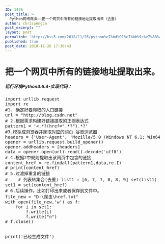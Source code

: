 ```yaml
---
ID: 1476
post_title: >
  Python网络爬虫——把一个网页中所有的链接地址提取出来（去重）
author: chrispengcn
post_excerpt: ""
layout: post
permalink: 'http://hss5.com/2018/11/26/python%e7%bd%91%e7%bb%9c%e7%88%ac%e8%99%ab-%e6%8a%8a%e4%b8%80%e4%b8%aa%e7%bd%91%e9%a1%b5%e4%b8%ad%e6%89%80%e6%9c%89%e7%9a%84%e9%93%be%e6%8e%a5%e5%9c%b0%e5%9d%80%e6%8f%90%e5%8f%96/'
published: true
post_date: 2018-11-26 17:30:43
---
```

# 把一个网页中所有的链接地址提取出来。
<h5>运行环境Python3.6.4-实现代码：</h5>
<pre>import urllib.request
import re
#1. 确定好要爬取的入口链接
url = "http://blog.csdn.net"
# 2.根据需求构建好链接提取的正则表达式
pattern1 = '&lt;.*?(href=".*?").*?'
#3.模拟成浏览器并爬取对应的网页 谷歌浏览器
headers = {'User-Agent', 'Mozilla/5.0 (Windows NT 6.1; Win64; x64) AppleWebKit/537.36 (KHTML, like Gecko) Chrome/64.0.3282.186 Safari/537.36'}
opener = urllib.request.build_opener()
opener.addheaders = [headers]
data = opener.open(url).read().decode('utf8')
# 4.根据2中规则提取出该网页中包含的链接
content_href = re.findall(pattern1,data,re.I)
# print(content_href)
# 5.过滤掉重复的链接
#    # 列表转集合(去重) list1 = [6, 7, 7, 8, 8, 9] set(list1) {6, 7, 8, 9}
set1 = set(content_href)
# 6.后续操作，比如打印出来或者保存到文件中。
file_new = "D:\爬虫\href.txt"
with open(file_new,'w') as f:
    for i in set1:
        f.write(i)
        f.write("n")
# f.close()
    
print('已经生成文件')  

</pre>